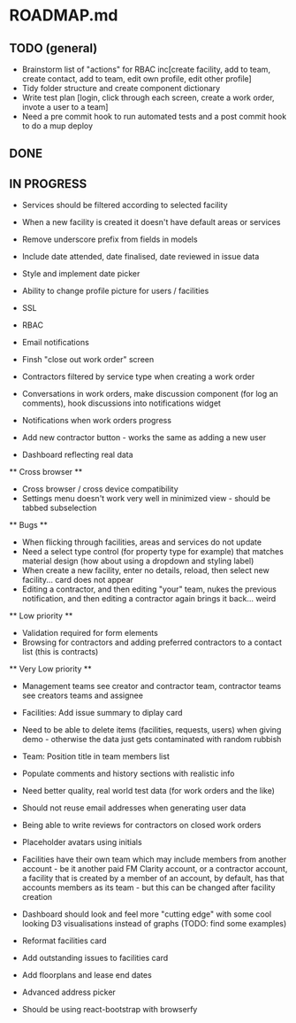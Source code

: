 ROADMAP.md
==========

TODO (general)
--------------
* Brainstorm list of "actions" for RBAC inc[create facility, add to team, create contact, add to team, edit own profile, edit other profile]
* Tidy folder structure and create component dictionary 
* Write test plan [login, click through each screen, create a work order, invote a user to a team]
* Need a pre commit hook to run automated tests and a post commit hook to do a mup deploy

DONE
----

IN PROGRESS
-----------

* Services should be filtered according to selected facility
* When a new facility is created it doesn't have default areas or services

* Remove underscore prefix from fields in models
* Include date attended, date finalised, date reviewed in issue data
* Style and implement date picker
* Ability to change profile picture for users / facilities
* SSL
* RBAC
* Email notifications
* Finsh "close out work order" screen
* Contractors filtered by service type when creating a work order
* Conversations in work orders, make discussion component (for log an comments), hook discussions into notifications widget
* Notifications when work orders progress
* Add new contractor button - works the same as adding a new user
* Dashboard reflecting real data

** Cross browser **

* Cross browser / cross device compatibility
* Settings menu doesn't work very well in minimized view - should be tabbed subselection

** Bugs **

* When flicking through facilities, areas and services do not update
* Need a select type control (for property type for example) that matches material design (how about using a dropdown and styling label)
* When create a new facility, enter no details, reload, then select new facility... card does not appear
* Editing a contractor, and then editing "your" team, nukes the previous notification, and then editing a contractor again brings it back... weird

** Low priority **

* Validation required for form elements
* Browsing for contractors and adding preferred contractors to a contact list (this is contracts)

** Very Low priority **

* Management teams see creator and contractor team, contractor teams see creators teams and assignee
* Facilities: Add issue summary to diplay card
* Need to be able to delete items (facilities, requests, users) when giving demo - otherwise the data just gets contaminated with random rubbish
* Team: Position title in team members list
* Populate comments and history sections with realistic info
* Need better quality, real world test data (for work orders and the like)
* Should not reuse email addresses when generating user data
* Being able to write reviews for contractors on closed work orders
* Placeholder avatars using initials
* Facilities have their own team which may include members from another account - be it another paid FM Clarity account, or a contractor account, a facility that is created by a member of an account, by default, has that accounts members as its team - but this can be changed after facility creation
* Dashboard should look and feel more "cutting edge" with some cool looking D3 visualisations instead of graphs (TODO: find some examples)
* Reformat facilities card
* Add outstanding issues to facilities card
* Add floorplans and lease end dates
* Advanced address picker

* Should be using react-bootstrap with browserfy